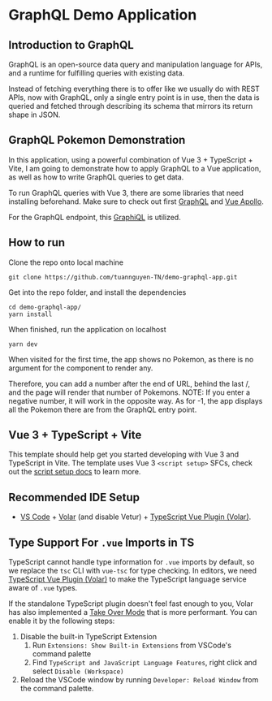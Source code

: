 # GraphQL Demo Application

## Introduction to GraphQL

GraphQL is an open-source data query and manipulation language for APIs, and a runtime for fulfilling queries with existing data.

Instead of fetching everything there is to offer like we usually do with REST APIs, now with GraphQL, only a single entry point is in use, then the data is queried and fetched through describing its schema that mirrors its return shape in JSON.

## GraphQL Pokemon Demonstration

In this application, using a powerful combination of Vue 3 + TypeScript + Vite, I am going to demonstrate how to apply GraphQL to a Vue application, as well as how to write GraphQL queries to get data.

To run GraphQL queries with Vue 3, there are some libraries that need installing beforehand. Make sure to check out first [GraphQL](https://graphql.org/) and [Vue Apollo](https://v4.apollo.vuejs.org/).

For the GraphQL endpoint, this [GraphiQL](https://graphql-pokemon2.vercel.app/) is utilized.

## How to run

Clone the repo onto local machine

```
git clone https://github.com/tuannguyen-TN/demo-graphql-app.git
```

Get into the repo folder, and install the dependencies

```
cd demo-graphql-app/
yarn install
```

When finished, run the application on localhost

```
yarn dev
```

When visited for the first time, the app shows no Pokemon, as there is no argument for the component to render any.

Therefore, you can add a number after the end of URL, behind the last /, and the page will render that number of Pokemons.
NOTE: If you enter a negative number, it will work in the opposite way. As for -1, the app displays all the Pokemon there are from the GraphQL entry point.

## Vue 3 + TypeScript + Vite

This template should help get you started developing with Vue 3 and TypeScript in Vite. The template uses Vue 3 `<script setup>` SFCs, check out the [script setup docs](https://v3.vuejs.org/api/sfc-script-setup.html#sfc-script-setup) to learn more.

## Recommended IDE Setup

- [VS Code](https://code.visualstudio.com/) + [Volar](https://marketplace.visualstudio.com/items?itemName=Vue.volar) (and disable Vetur) + [TypeScript Vue Plugin (Volar)](https://marketplace.visualstudio.com/items?itemName=Vue.vscode-typescript-vue-plugin).

## Type Support For `.vue` Imports in TS

TypeScript cannot handle type information for `.vue` imports by default, so we replace the `tsc` CLI with `vue-tsc` for type checking. In editors, we need [TypeScript Vue Plugin (Volar)](https://marketplace.visualstudio.com/items?itemName=Vue.vscode-typescript-vue-plugin) to make the TypeScript language service aware of `.vue` types.

If the standalone TypeScript plugin doesn't feel fast enough to you, Volar has also implemented a [Take Over Mode](https://github.com/johnsoncodehk/volar/discussions/471#discussioncomment-1361669) that is more performant. You can enable it by the following steps:

1. Disable the built-in TypeScript Extension
   1. Run `Extensions: Show Built-in Extensions` from VSCode's command palette
   2. Find `TypeScript and JavaScript Language Features`, right click and select `Disable (Workspace)`
2. Reload the VSCode window by running `Developer: Reload Window` from the command palette.
